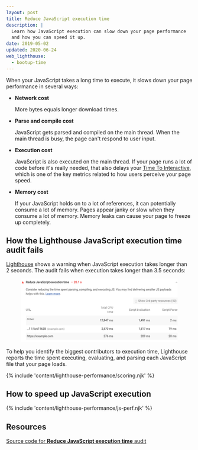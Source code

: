```yaml
---
layout: post
title: Reduce JavaScript execution time
description: |
  Learn how JavaScript execution can slow down your page performance
  and how you can speed it up.
date: 2019-05-02
updated: 2020-06-24
web_lighthouse:
  - bootup-time
---
```


When your JavaScript takes a long time to execute,
it slows down your page performance in several ways:

- **Network cost**

  More bytes equals longer download times.

- **Parse and compile cost**

  JavaScript gets parsed and compiled on the main thread.
  When the main thread is busy, the page can't respond to user input.

- **Execution cost**

  JavaScript is also executed on the main thread.
  If your page runs a lot of code before it's really needed,
  that also delays your [Time To Interactive](/interactive),
  which is one of the key metrics related to how users perceive your page speed.

- **Memory cost**

  If your JavaScript holds on to a lot of references,
  it can potentially consume a lot of memory.
  Pages appear janky or slow when they consume a lot of memory.
  Memory leaks can cause your page to freeze up completely.

## How the Lighthouse JavaScript execution time audit fails

[Lighthouse](https://developers.google.com/web/tools/lighthouse/)
shows a warning when JavaScript execution takes longer than 2&nbsp;seconds.
The audit fails when execution takes longer than 3.5&nbsp;seconds:

<figure class="w-figure">
  <img class="w-screenshot" src="bootup-time.png" alt="A screenshot of the Lighthouse Reduce JavaScript execution time audit">
</figure>

To help you identify the biggest contributors to execution time,
Lighthouse reports the time spent executing, evaluating, and parsing
each JavaScript file that your page loads.

{% include 'content/lighthouse-performance/scoring.njk' %}

## How to speed up JavaScript execution

{% include 'content/lighthouse-performance/js-perf.njk' %}

## Resources

[Source code for **Reduce JavaScript execution time** audit](https://github.com/GoogleChrome/lighthouse/blob/master/lighthouse-core/audits/bootup-time.js)
